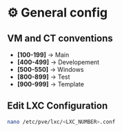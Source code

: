 # :gear: General config

## VM and CT conventions
- <strong>[100-199]</strong> -> Main
- <strong>[400-499]</strong> -> Developement
- <strong>[500-550]</strong> -> Windows
- <strong>[800-899]</strong> -> Test
- <strong>[900-999]</strong> -> Template

## Edit LXC Configuration
```bash
nano /etc/pve/lxc/<LXC_NUMBER>.conf
```

